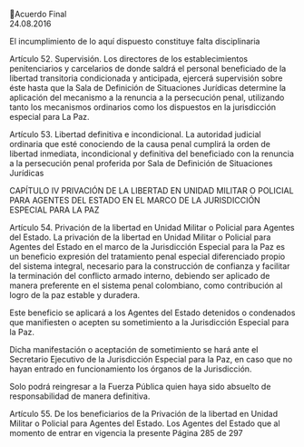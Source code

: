 Acuerdo Final  
24.08.2016 

El incumplimiento de lo aquí dispuesto constituye falta disciplinaria 
 
Artículo 52. Supervisión. Los directores de los establecimientos penitenciarios y carcelarios de 
donde saldrá el personal beneficiado de la libertad transitoria condicionada y anticipada, ejercerá 
supervisión  sobre  éste  hasta  que  la  Sala  de  Definición  de  Situaciones  Jurídicas  determine  la 
aplicación del mecanismo a la renuncia a la persecución penal, utilizando tanto los mecanismos 
ordinarios como los dispuestos en la jurisdicción especial para La Paz. 
 
Artículo  53.  Libertad  definitiva  e  incondicional.  La  autoridad  judicial  ordinaria  que  esté 
conociendo de la causa penal cumplirá la orden de libertad inmediata, incondicional y definitiva 
del  beneficiado  con  la  renuncia  a  la  persecución  penal  proferida  por  Sala  de  Definición  de 
Situaciones Jurídicas 
 
 
 
 
 
 
 
CAPÍTULO IV 
PRIVACIÓN DE LA LIBERTAD EN UNIDAD MILITAR O POLICIAL PARA AGENTES DEL ESTADO EN 
EL MARCO DE LA JURISDICCIÓN ESPECIAL PARA LA PAZ 
 
Artículo 54. Privación de la libertad en Unidad Militar o Policial para Agentes del Estado. La 
privación de la libertad en Unidad Militar o Policial para Agentes del Estado en el marco de la 
Jurisdicción  Especial  para  la  Paz  es  un  beneficio  expresión  del  tratamiento  penal  especial 
diferenciado propio del sistema integral, necesario para la construcción de confianza y facilitar la 
terminación  del  conflicto  armado  interno,  debiendo  ser  aplicado  de  manera  preferente  en  el 
sistema penal colombiano, como contribución al logro de la paz estable y duradera. 
 
Este beneficio se aplicará a los Agentes del Estado detenidos o condenados que manifiesten o 
acepten su sometimiento a la Jurisdicción Especial para la Paz. 
 
Dicha  manifestación  o  aceptación  de  sometimiento  se  hará  ante  el  Secretario  Ejecutivo  de  la 
Jurisdicción Especial para la Paz, en caso que no hayan entrado en funcionamiento los órganos 
de la Jurisdicción.   
 
Solo podrá reingresar a la Fuerza Pública quien haya sido absuelto de responsabilidad de manera 
definitiva.   
 
 
Artículo 55. De los beneficiarios de la Privación de la libertad en Unidad Militar o Policial para 
Agentes del Estado. Los Agentes del Estado que al momento de entrar en vigencia la presente 
Página 285 de 297 
 

